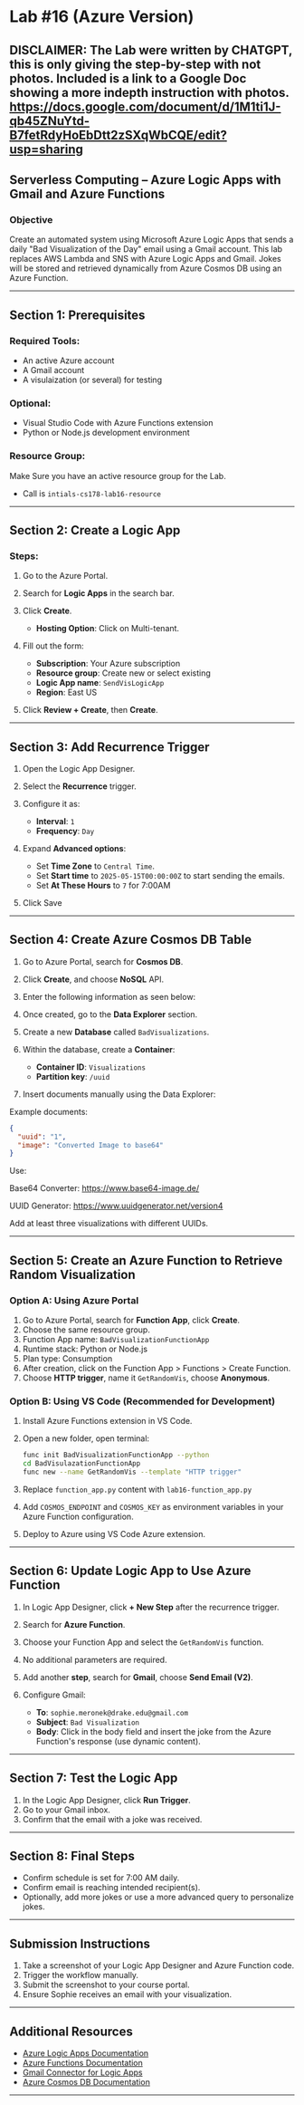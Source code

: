 # Lab #16 (Azure Version)

## DISCLAIMER: The Lab were written by CHATGPT, this is only giving the step-by-step with not photos.  Included is a link to a Google Doc showing a more indepth instruction with photos.  https://docs.google.com/document/d/1M1ti1J-qb45ZNuYtd-B7fetRdyHoEbDtt2zSXqWbCQE/edit?usp=sharing

## Serverless Computing – Azure Logic Apps with Gmail and Azure Functions

### Objective

Create an automated system using Microsoft Azure Logic Apps that sends a daily "Bad Visualization of the Day" email using a Gmail account. This lab replaces AWS Lambda and SNS with Azure Logic Apps and Gmail. Jokes will be stored and retrieved dynamically from Azure Cosmos DB using an Azure Function.

---

## Section 1: Prerequisites

### Required Tools:

* An active Azure account
* A Gmail account
* A visulaization (or several) for testing

### Optional:

* Visual Studio Code with Azure Functions extension
* Python or Node.js development environment

### Resource Group:
Make Sure you have an active resource group for the Lab.
   * Call is `intials-cs178-lab16-resource`

---

## Section 2: Create a Logic App

### Steps:

1. Go to the Azure Portal.
2. Search for **Logic Apps** in the search bar.
3. Click **Create**.
   * **Hosting Option**: Click on Multi-tenant.
5. Fill out the form:

   * **Subscription**: Your Azure subscription
   * **Resource group**: Create new or select existing
   * **Logic App name**: `SendVisLogicApp`
   * **Region**: East US
6. Click **Review + Create**, then **Create**.

---

## Section 3: Add Recurrence Trigger

1. Open the Logic App Designer.
2. Select the **Recurrence** trigger.
3. Configure it as:

   * **Interval**: `1`
   * **Frequency**: `Day`
4. Expand **Advanced options**:

   * Set **Time Zone** to `Central Time`.
   * Set **Start time** to `2025-05-15T00:00:00Z` to start sending the emails.
   * Set **At These Hours** to `7` for 7:00AM
5. Click Save

---

## Section 4: Create Azure Cosmos DB Table

1. Go to Azure Portal, search for **Cosmos DB**.
2. Click **Create**, and choose **NoSQL** API.
3. Enter the following information as seen below:
4. Once created, go to the **Data Explorer** section.
5. Create a new **Database** called `BadVisualizations`.
6. Within the database, create a **Container**:

   * **Container ID**: `Visualizations`
   * **Partition key**: `/uuid`
7. Insert documents manually using the Data Explorer:

Example documents:

```json
{
  "uuid": "1",
  "image": "Converted Image to base64"
}
```

Use: 

Base64 Converter: https://www.base64-image.de/

UUID Generator: https://www.uuidgenerator.net/version4

Add at least three visualizations with different UUIDs.

---

## Section 5: Create an Azure Function to Retrieve Random Visualization

### Option A: Using Azure Portal

1. Go to Azure Portal, search for **Function App**, click **Create**.
2. Choose the same resource group.
3. Function App name: `BadVisualizationFunctionApp`
4. Runtime stack: Python or Node.js
5. Plan type: Consumption
6. After creation, click on the Function App > Functions > Create Function.
7. Choose **HTTP trigger**, name it `GetRandomVis`, choose **Anonymous**.

### Option B: Using VS Code (Recommended for Development)

1. Install Azure Functions extension in VS Code.
2. Open a new folder, open terminal:

   ```bash
   func init BadVisualizationFunctionApp --python
   cd BadVisulazationFunctionApp
   func new --name GetRandomVis --template "HTTP trigger"
   ```
3. Replace `function_app.py` content with `lab16-function_app.py`

4. Add `COSMOS_ENDPOINT` and `COSMOS_KEY` as environment variables in your Azure Function configuration.
5. Deploy to Azure using VS Code Azure extension.

---

## Section 6: Update Logic App to Use Azure Function

1. In Logic App Designer, click **+ New Step** after the recurrence trigger.
2. Search for **Azure Function**.
3. Choose your Function App and select the `GetRandomVis` function.
4. No additional parameters are required.
5. Add another **step**, search for **Gmail**, choose **Send Email (V2)**.
6. Configure Gmail:

   * **To**: `sophie.meronek@drake.edu@gmail.com`
   * **Subject**: `Bad Visualization`
   * **Body**: Click in the body field and insert the joke from the Azure Function's response (use dynamic content).

---

## Section 7: Test the Logic App

1. In the Logic App Designer, click **Run Trigger**.
2. Go to your Gmail inbox.
3. Confirm that the email with a joke was received.

---

## Section 8: Final Steps

* Confirm schedule is set for 7:00 AM daily.
* Confirm email is reaching intended recipient(s).
* Optionally, add more jokes or use a more advanced query to personalize jokes.

---

## Submission Instructions

1. Take a screenshot of your Logic App Designer and Azure Function code.
2. Trigger the workflow manually.
3. Submit the screenshot to your course portal.
4. Ensure Sophie receives an email with your visualization.

---

## Additional Resources

* [Azure Logic Apps Documentation](https://learn.microsoft.com/en-us/azure/logic-apps/)
* [Azure Functions Documentation](https://learn.microsoft.com/en-us/azure/azure-functions/)
* [Gmail Connector for Logic Apps](https://learn.microsoft.com/en-us/connectors/gmail/)
* [Azure Cosmos DB Documentation](https://learn.microsoft.com/en-us/azure/cosmos-db/)

---
